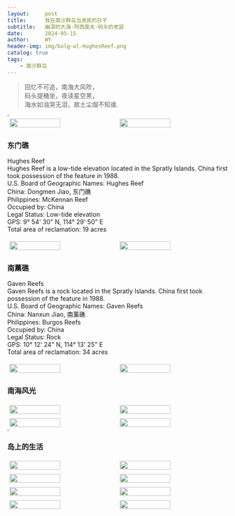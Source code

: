 ```yaml
---
layout:     post
title:      我在南沙群岛当渔民的日子
subtitle:   幽深的大海-阿西莫夫-码头的老鼠
date:       2024-05-15
author:     WY
header-img: img/bolg-wl-HughesReef.png
catalog: true
tags:
    - 南沙群岛
---  
```


>回忆不可追，南海大风吹，  
>码头提桶坐，夜读星空黑，  
>海水如油哭无泪，故土尘烟不知谁.  

<img src="https://nibilu.oss-cn-beijing.aliyuncs.com/NanshaIslands/IMG_2676.JPG" style="zoom:25%;" />  
<div style="display: flex; flex-wrap: wrap; justify-content: center;">
    <img src="https://nibilu.oss-cn-beijing.aliyuncs.com/NanshaIslands/20160322104114976.jpg" style="width: 48%; margin: 1%;" />
    <img src="https://nibilu.oss-cn-beijing.aliyuncs.com/NanshaIslands/%E4%B8%9C%E9%97%A8%E7%A4%81%E6%B5%B7%E5%9B%BE%E4%BD%8D%E7%BD%AE.png" style="width: 48%; margin: 1%;" />
</div> 

### 东门礁  
Hughes Reef  
Hughes Reef is a low-tide elevation located in the Spratly Islands. China first took possession   of the feature in 1988.  
U.S. Board of Geographic Names: Hughes Reef  
China: Dongmen Jiao, 东门礁  
Philippines: McKennan Reef  
Occupied by: China  
Legal Status: Low-tide elevation  
GPS: 9° 54' 30" N, 114° 29' 50" E  
Total area of reclamation: 19 acres  
<div style="display: flex; flex-wrap: wrap; justify-content: center;">
    <img src="https://nibilu.oss-cn-beijing.aliyuncs.com/NanshaIslands/Hughes_1_21_16_R1C1.webp" style="width: 48%; margin: 1%;" />
    <img src="https://nibilu.oss-cn-beijing.aliyuncs.com/NanshaIslands/150415_hughes_02_28301573353_o.webp" style="width: 48%; margin: 1%;" />
</div> 

### 南薰礁  
Gaven Reefs  
Gaven Reefs is a rock located in the Spratly Islands. China first took possession of the feature in 1988.  
U.S. Board of Geographic Names: Gaven Reefs  
China: Nanxun Jiao, 南薰礁  
Philippines: Burgos Reefs  
Occupied by: China  
Legal Status: Rock  
GPS: 10° 12' 24" N, 114° 13' 25" E  
Total area of reclamation: 34 acres  
<div style="display: flex; flex-wrap: wrap; justify-content: center;">
    <img src="https://nibilu.oss-cn-beijing.aliyuncs.com/NanshaIslands/Gaven_6_22_17_R1C1.webp" style="width: 48%; margin: 1%;" />
    <img src="https://nibilu.oss-cn-beijing.aliyuncs.com/NanshaIslands/20160212_gavens_reef_cu_s_28299252044_o-wm.webp" style="width: 48%; margin: 1%;" />
</div> 

### 南海风光
<div style="display: flex; flex-wrap: wrap; justify-content: center;">
    <img src="https://nibilu.oss-cn-beijing.aliyuncs.com/NanshaIslands/IMG_2897.JPG" style="width: 48%; margin: 1%;" />
    <img src="https://nibilu.oss-cn-beijing.aliyuncs.com/NanshaIslands/IMG_2902.JPG" style="width: 48%; margin: 1%;" />
</div> 
<div style="display: flex; flex-wrap: wrap; justify-content: center;">
    <img src="https://nibilu.oss-cn-beijing.aliyuncs.com/NanshaIslands/IMG_2904.JPG" style="width: 48%; margin: 1%;" />
    <img src="https://nibilu.oss-cn-beijing.aliyuncs.com/NanshaIslands/IMG_2908.JPG" style="width: 48%; margin: 1%;" />
</div>   

<img src="https://nibilu.oss-cn-beijing.aliyuncs.com/NanshaIslands/IMG_2805.JPG" style="zoom:25%;" />  

### 岛上的生活
<div style="display: flex; flex-wrap: wrap; justify-content: center;">
    <img src="https://nibilu.oss-cn-beijing.aliyuncs.com/NanshaIslands/IMG_2909.JPG" style="width: 48%; margin: 1%;" />
    <img src="https://nibilu.oss-cn-beijing.aliyuncs.com/NanshaIslands/IMG_2734.JPG" style="width: 48%; margin: 1%;" />
</div> 
<div style="display: flex; flex-wrap: wrap; justify-content: center;">
    <img src="https://nibilu.oss-cn-beijing.aliyuncs.com/NanshaIslands/IMG_2751.JPG" style="width: 48%; margin: 1%;" />
    <img src="https://nibilu.oss-cn-beijing.aliyuncs.com/NanshaIslands/IMG_2660.JPG" style="width: 48%; margin: 1%;" />
</div>  
<div style="display: flex; flex-wrap: wrap; justify-content: center;">
    <img src="https://nibilu.oss-cn-beijing.aliyuncs.com/NanshaIslands/IMG_2685.JPG" style="width: 48%; margin: 1%;" />
    <img src="https://nibilu.oss-cn-beijing.aliyuncs.com/NanshaIslands/IMG_2760.JPG" style="width: 48%; margin: 1%;" />
</div> 
<div style="display: flex; flex-wrap: wrap; justify-content: center;">
    <img src="https://nibilu.oss-cn-beijing.aliyuncs.com/NanshaIslands/IMG_2746.JPG" style="width: 48%; margin: 1%;" />
    <img src="https://nibilu.oss-cn-beijing.aliyuncs.com/NanshaIslands/IMG_2912.JPG" style="width: 48%; margin: 1%;" />
</div> 


